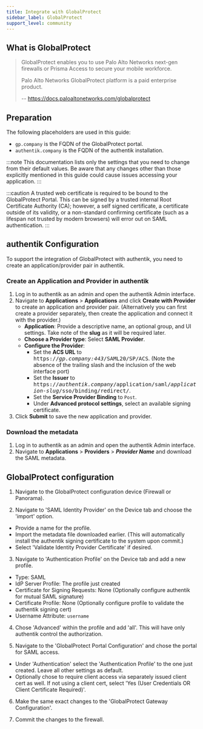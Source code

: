 ```yaml
---
title: Integrate with GlobalProtect
sidebar_label: GlobalProtect
support_level: community
---
```


## What is GlobalProtect

> GlobalProtect enables you to use Palo Alto Networks next-gen firewalls or Prisma Access to secure your mobile workforce.
>
> Palo Alto Networks GlobalProtect platform is a paid enterprise product.
>
> -- https://docs.paloaltonetworks.com/globalprotect

## Preparation

The following placeholders are used in this guide:

- `gp.company` is the FQDN of the GlobalProtect portal.
- `authentik.company` is the FQDN of the authentik installation.

:::note
This documentation lists only the settings that you need to change from their default values. Be aware that any changes other than those explicitly mentioned in this guide could cause issues accessing your application.
:::

:::caution
A trusted web certificate is required to be bound to the GlobalProtect Portal. This can be signed by a trusted internal Root Certificate Authority (CA); however, a self signed certificate, a certificate outside of its validity, or a non-standard confirming certificate (such as a lifespan not trusted by modern browsers) will error out on SAML authentication.
:::

## authentik Configuration

To support the integration of GlobalProtect with authentik, you need to create an application/provider pair in authentik.

### Create an Application and Provider in authentik

1. Log in to authentik as an admin and open the authentik Admin interface.
2. Navigate to **Applications** > **Applications** and click **Create with Provider** to create an application and provider pair. (Alternatively you can first create a provider separately, then create the application and connect it with the provider.)
    - **Application**: Provide a descriptive name, an optional group, and UI settings. Take note of the **slug** as it will be required later.
    - **Choose a Provider type**: Select **SAML Provider**.
    - **Configure the Provider**:
        - Set the **ACS URL** to <kbd>https://<em>gp.company:443</em>/SAML20/SP/ACS</kbd>. (Note the absence of the trailing slash and the inclusion of the web interface port)
        - Set the **Issuer** to <kbd>https://<em>authentik.company</em>/application/saml/<em>application-slug</em>/sso/binding/redirect/</kbd>.
        - Set the **Service Provider Binding** to `Post`.
        - Under **Advanced protocol settings**, select an available signing certificate.
3. Click **Submit** to save the new application and provider.

### Download the metadata

1. Log in to authentik as an admin and open the authentik Admin interface.
2. Navigate to **Applications** > **Providers** > **_Provider Name_** and download the SAML metadata.

## GlobalProtect configuration

1. Navigate to the GlobalProtect configuration device (Firewall or Panorama).

2. Navigate to 'SAML Identity Provider' on the Device tab and choose the 'import' option.

- Provide a name for the profile.
- Import the metadata file downloaded earlier. (This will automatically install the authentik signing certificate to the system upon commit.)
- Select 'Validate Identity Provider Certificate' if desired.

3. Navigate to 'Authentication Profile' on the Device tab and add a new profile.

- Type: SAML
- IdP Server Profile: The profile just created
- Certificate for Signing Requests: None (Optionally configure authentik for mutual SAML signature)
- Certificate Profile: None (Optionally configure profile to validate the authentik signing cert)
- Username Attribute: `username`

4. Chose 'Advanced' within the profile and add 'all'. This will have only authentik control the authorization.

5. Navigate to the 'GlobalProtect Portal Configuration' and chose the portal for SAML access.

- Under 'Authentication' select the 'Authentication Profile' to the one just created. Leave all other settings as default.
- Optionally chose to require client access via separately issued client cert as well. If not using a client cert, select 'Yes (User Credentials OR Client Certificate Required)'.

6. Make the same exact changes to the 'GlobalProtect Gateway Configuration'.

7. Commit the changes to the firewall.
